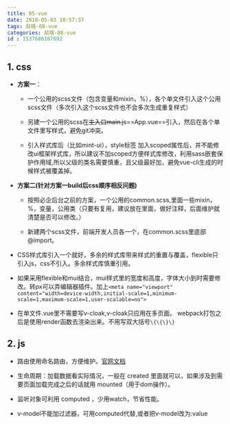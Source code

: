 ```yaml
---
title: 05-vue
date: 2018-05-03 10:57:37
tags: 前端-08-vue
categories: 前端-08-vue
id : 1537686107692
---
```


## 1. css

-  **方案一**：
    - 一个公用的scss文件（包含变量和mixin，%），各个单文件引入这个公用scss文件（多次引入这个scss文件也不会多次生成重复样式）
    - 另建一个公用的scss在~~主入口main.j~~s==App.vue==引入，然后在各个单文件里写样式，避免git冲突。

    -  引入样式库后（比如mint-ui），style标签 加入scoped属性后，并不能修改ui框架样式库，所以建议不加scoped方便样式库修改，利用sass嵌套保护作用域,所以父级的类名需要慎重，且父级最好加，避免vue-cli生成的时候样式被覆盖掉。

- **方案二(针对方案一build后css顺序相反问题)**

    - 按照必企后台之前的方案，一个公用的common.scss,里面一些mixin，%，变量，公用类（只要有复用，建议放在里面，做好注释，后面维护就清楚是否可以修改。）
    
    - 新建两个scss文件，前端开发人员各一个，在common.scss里底部@import。

- CSS样式库引入一个就好，多余的样式库带来样式的重置与覆盖，flexible只引入js，css不引入。多余样式库慎重引用。

- 如果采用flexible和mui结合，mui样式里的宽度和高度，字体大小到时需要修改。转px可以弄编辑器插件。加上`<meta name="viewport" content="width=device-width,initial-scale=1,minimum-scale=1,maximum-scale=1,user-scalable=no">`

- 在单文件.vue里不需要写v-cloak,v-cloak只应用在多页面。 webpack打包之后是使用render函数去渲染出来。不用写双大括号`\{\{\}\}`

## 2. js

- 路由使用命名路由，方便维护。[官网文档](https://router.vuejs.org/zh-cn/essentials/named-routes.html)

- 生命周期：加载数据看实际情况，一般在 created 里面就可以，如果涉及到需要页面加载完成之后的话就用 mounted（用于dom操作）。

- 监听对象可利用 computed ，少用watch，节省性能。

- v-model不能加过滤器，可用computed代替,或者把v-model改为:value